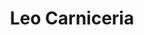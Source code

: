 ---
title: "Leo Carniceria"
url: /ciudad-autonoma-de-buenos-aires/leo-carniceria/
shop: Metzgerei
---